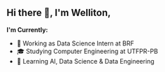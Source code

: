 ## Hi there 👋, I'm Welliton,

**I'm Currently:**
- 🔭 Working as Data Science Intern at BRF
- 🎓 Studying Computer Engineering at UTFPR-PB
- 📖 Learning AI, Data Science & Data Engineering


<!--
**whoiswelliton/whoiswelliton** is a ✨ _special_ ✨ repository because its `README.md` (this file) appears on your GitHub profile.

Here are some ideas to get you started:

- 🔭 Working as Data Science Intern at BRF
- 🔭 Studying Computer Engineering at UTFPR-PB
- 🌱 Learning AI and Data Science
- 📫 How to reach me: 
-->

